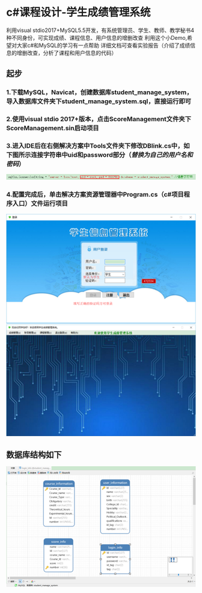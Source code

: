# c#课程设计-学生成绩管理系统
利用visual stdio2017+MySQL5.5开发，有系统管理员、学生、教师、教学秘书4种不同身份，可实现成绩、课程信息、用户信息的增删改查
利用这个小Demo,希望对大家c#和MySQL的学习有一点帮助
详细文档可查看实验报告（介绍了成绩信息的增删改查，分析了课程和用户信息的代码）

## 起步
### 1.下载MySQL，Navicat，创建数据库student_manage_system，导入数据库文件夹下student_manage_system.sql，直接运行即可
### 2.使用visual stdio 2017+版本，点击ScoreManagement文件夹下ScoreManagement.sin启动项目
### 3.进入IDE后在右侧解决方案中Tools文件夹下修改DBlink.cs中，如下图所示连接字符串中uid和password部分（*替换为自己的用户名和密码*）
![连接字符串](image/连接字符串.png)
### 4.配置完成后，单击解决方案资源管理器中Program.cs（c#项目程序入口）文件运行项目
![系统登录](image/系统登录.png)
![二级面板](image/二级面板.png)
## 数据库结构如下
![数据库结构](image/数据库结构.png)
